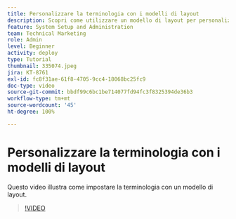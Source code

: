 ```yaml
---
title: Personalizzare la terminologia con i modelli di layout
description: Scopri come utilizzare un modello di layout per personalizzare la terminologia visualizzata nell’interfaccia utente per attività, progetti e altri elementi.
feature: System Setup and Administration
team: Technical Marketing
role: Admin
level: Beginner
activity: deploy
type: Tutorial
thumbnail: 335074.jpeg
jira: KT-8761
exl-id: fc8f31ae-61f8-4705-9cc4-18068bc25fc9
doc-type: video
source-git-commit: bbdf99c6bc1be714077fd94fc3f8325394de36b3
workflow-type: tm+mt
source-wordcount: '45'
ht-degree: 100%

---
```


# Personalizzare la terminologia con i modelli di layout

Questo video illustra come impostare la terminologia con un modello di layout.

>[!VIDEO](https://video.tv.adobe.com/v/335074/?quality=12&learn=on&enablevpops=1)
